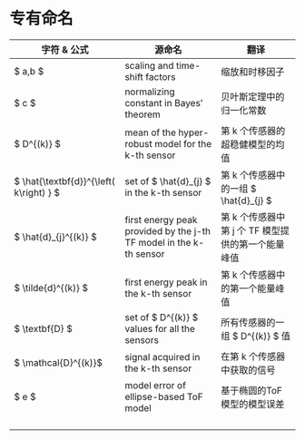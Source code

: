 # 专有命名

| 字符 & 公式 | 源命名 | 翻译 |
| ---- | ---- | ---- |
| $ a,b $ | scaling and time-shift factors | 缩放和时移因子 |
| $ c $ | normalizing constant in Bayes’ theorem | 贝叶斯定理中的归一化常数|
| $ D^{(k)} $ | mean of the hyper-robust model for the k-th sensor | 第 k 个传感器的超稳健模型的均值 |
| $ \hat{\textbf{d}}^{\left( k\right) } $ | set of $ \hat{d}_{j} $ in the k-th sensor | 第 k 个传感器中的一组 $ \hat{d}_{j} $ |
| $ \hat{d}_{j}^{(k)} $ | first energy peak provided by the j-th TF model in the k-th sensor | 第 k 个传感器中第 j 个 TF 模型提供的第一个能量峰值 |
| $ \tilde{d}^{(k)} $ | first energy peak in the k-th sensor | 第 k 个传感器中的第一个能量峰值 |
| $ \textbf{D} $ | set of $ D^{(k)} $ values for all the sensors | 所有传感器的一组 $ D^{(k)} $ 值 |
| $ \mathcal{D}^{(k)}$  | signal acquired in the k-th sensor | 在第 k 个传感器中获取的信号 |
| $ e $ | model error of ellipse-based ToF model | 基于椭圆的ToF模型的模型误差 |
|  |  |  |
|  |  |  |
|  |  |  |
|  |  |  |